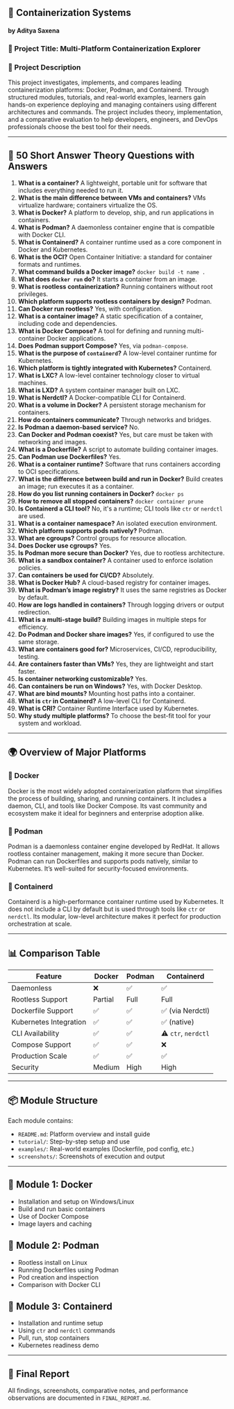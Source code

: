 ## 🧱 Containerization Systems
#### by Aditya Saxena

### 📘 Project Title: Multi-Platform Containerization Explorer

### 📝 Project Description
This project investigates, implements, and compares leading containerization platforms: Docker, Podman, and Containerd. Through structured modules, tutorials, and real-world examples, learners gain hands-on experience deploying and managing containers using different architectures and commands. The project includes theory, implementation, and a comparative evaluation to help developers, engineers, and DevOps professionals choose the best tool for their needs.

---

## 🧠 50 Short Answer Theory Questions with Answers

1. **What is a container?**
   A lightweight, portable unit for software that includes everything needed to run it.
2. **What is the main difference between VMs and containers?**
   VMs virtualize hardware; containers virtualize the OS.
3. **What is Docker?**
   A platform to develop, ship, and run applications in containers.
4. **What is Podman?**
   A daemonless container engine that is compatible with Docker CLI.
5. **What is Containerd?**
   A container runtime used as a core component in Docker and Kubernetes.
6. **What is the OCI?**
   Open Container Initiative: a standard for container formats and runtimes.
7. **What command builds a Docker image?**
   `docker build -t name .`
8. **What does `docker run` do?**
   It starts a container from an image.
9. **What is rootless containerization?**
   Running containers without root privileges.
10. **Which platform supports rootless containers by design?**
   Podman.
11. **Can Docker run rootless?**
   Yes, with configuration.
12. **What is a container image?**
   A static specification of a container, including code and dependencies.
13. **What is Docker Compose?**
   A tool for defining and running multi-container Docker applications.
14. **Does Podman support Compose?**
   Yes, via `podman-compose`.
15. **What is the purpose of `containerd`?**
   A low-level container runtime for Kubernetes.
16. **Which platform is tightly integrated with Kubernetes?**
   Containerd.
17. **What is LXC?**
   A low-level container technology closer to virtual machines.
18. **What is LXD?**
   A system container manager built on LXC.
19. **What is Nerdctl?**
   A Docker-compatible CLI for Containerd.
20. **What is a volume in Docker?**
   A persistent storage mechanism for containers.
21. **How do containers communicate?**
   Through networks and bridges.
22. **Is Podman a daemon-based service?**
   No.
23. **Can Docker and Podman coexist?**
   Yes, but care must be taken with networking and images.
24. **What is a Dockerfile?**
   A script to automate building container images.
25. **Can Podman use Dockerfiles?**
   Yes.
26. **What is a container runtime?**
   Software that runs containers according to OCI specifications.
27. **What is the difference between build and run in Docker?**
   Build creates an image; run executes it as a container.
28. **How do you list running containers in Docker?**
   `docker ps`
29. **How to remove all stopped containers?**
   `docker container prune`
30. **Is Containerd a CLI tool?**
   No, it's a runtime; CLI tools like `ctr` or `nerdctl` are used.
31. **What is a container namespace?**
   An isolated execution environment.
32. **Which platform supports pods natively?**
   Podman.
33. **What are cgroups?**
   Control groups for resource allocation.
34. **Does Docker use cgroups?**
   Yes.
35. **Is Podman more secure than Docker?**
   Yes, due to rootless architecture.
36. **What is a sandbox container?**
   A container used to enforce isolation policies.
37. **Can containers be used for CI/CD?**
   Absolutely.
38. **What is Docker Hub?**
   A cloud-based registry for container images.
39. **What is Podman’s image registry?**
   It uses the same registries as Docker by default.
40. **How are logs handled in containers?**
   Through logging drivers or output redirection.
41. **What is a multi-stage build?**
   Building images in multiple steps for efficiency.
42. **Do Podman and Docker share images?**
   Yes, if configured to use the same storage.
43. **What are containers good for?**
   Microservices, CI/CD, reproducibility, testing.
44. **Are containers faster than VMs?**
   Yes, they are lightweight and start faster.
45. **Is container networking customizable?**
   Yes.
46. **Can containers be run on Windows?**
   Yes, with Docker Desktop.
47. **What are bind mounts?**
   Mounting host paths into a container.
48. **What is `ctr` in Containerd?**
   A low-level CLI for Containerd.
49. **What is CRI?**
   Container Runtime Interface used by Kubernetes.
50. **Why study multiple platforms?**
   To choose the best-fit tool for your system and workload.

---

## 🌍 Overview of Major Platforms

### 🔹 Docker
Docker is the most widely adopted containerization platform that simplifies the process of building, sharing, and running containers. It includes a daemon, CLI, and tools like Docker Compose. Its vast community and ecosystem make it ideal for beginners and enterprise adoption alike.

### 🔹 Podman
Podman is a daemonless container engine developed by RedHat. It allows rootless container management, making it more secure than Docker. Podman can run Dockerfiles and supports pods natively, similar to Kubernetes. It’s well-suited for security-focused environments.

### 🔹 Containerd
Containerd is a high-performance container runtime used by Kubernetes. It does not include a CLI by default but is used through tools like `ctr` or `nerdctl`. Its modular, low-level architecture makes it perfect for production orchestration at scale.

---

## 📊 Comparison Table

| Feature                 | Docker     | Podman     | Containerd |
|------------------------|------------|------------|------------|
| Daemonless             | ❌         | ✅         | ✅         |
| Rootless Support       | Partial    | Full       | Full       |
| Dockerfile Support     | ✅         | ✅         | ✅ (via Nerdctl) |
| Kubernetes Integration | ✅         | ✅         | ✅ (native) |
| CLI Availability       | ✅         | ✅         | ⚠️ `ctr`, `nerdctl` |
| Compose Support        | ✅         | ✅         | ❌         |
| Production Scale       | ✅         | ✅         | ✅         |
| Security               | Medium     | High       | High       |

---

## 📦 Module Structure

Each module contains:
- `README.md`: Platform overview and install guide
- `tutorial/`: Step-by-step setup and use
- `examples/`: Real-world examples (Dockerfile, pod config, etc.)
- `screenshots/`: Screenshots of execution and output

---

## 🔧 Module 1: Docker
- Installation and setup on Windows/Linux
- Build and run basic containers
- Use of Docker Compose
- Image layers and caching

## 🔧 Module 2: Podman
- Rootless install on Linux
- Running Dockerfiles using Podman
- Pod creation and inspection
- Comparison with Docker CLI

## 🔧 Module 3: Containerd
- Installation and runtime setup
- Using `ctr` and `nerdctl` commands
- Pull, run, stop containers
- Kubernetes readiness demo

---

## 📌 Final Report
All findings, screenshots, comparative notes, and performance observations are documented in `FINAL_REPORT.md`.